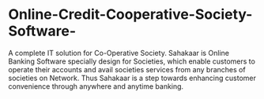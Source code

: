 Online-Credit-Cooperative-Society-Software-
===========================================

A complete IT solution for Co-Operative Society. Sahakaar is Online Banking Software specially design for Societies, which enable customers to operate their accounts and avail societies services from any branches of societies on Network. Thus Sahakaar is a step towards enhancing customer convenience through anywhere and anytime banking.
